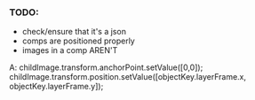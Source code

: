 ### TODO:
- check/ensure that it's a json
- comps are positioned properly
- images in a comp AREN'T


A:
childImage.transform.anchorPoint.setValue([0,0]);
childImage.transform.position.setValue([objectKey.layerFrame.x, objectKey.layerFrame.y]);